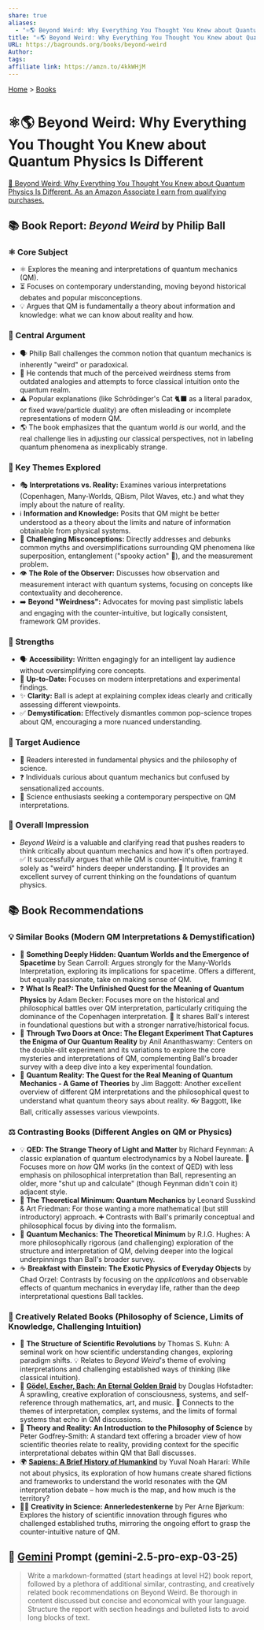 ```yaml
---
share: true
aliases:
  - "⚛️🌎 Beyond Weird: Why Everything You Thought You Knew about Quantum Physics Is Different"
title: "⚛️🌎 Beyond Weird: Why Everything You Thought You Knew about Quantum Physics Is Different"
URL: https://bagrounds.org/books/beyond-weird
Author: 
tags: 
affiliate link: https://amzn.to/4kkWHjM
---
```

[Home](../index.md) > [Books](./index.md)  
# ⚛️🌎 Beyond Weird: Why Everything You Thought You Knew about Quantum Physics Is Different  
[🛒 Beyond Weird: Why Everything You Thought You Knew about Quantum Physics Is Different. As an Amazon Associate I earn from qualifying purchases.](https://amzn.to/4kkWHjM)  
  
## 📚 Book Report: *Beyond Weird* by Philip Ball  
  
### ⚛️ Core Subject  
  
* ⚛️ Explores the meaning and interpretations of quantum mechanics (QM).  
* ⏳ Focuses on contemporary understanding, moving beyond historical debates and popular misconceptions.  
* 💡 Argues that QM is fundamentally a theory about information and knowledge: what we can know about reality and how.  
  
### 🤔 Central Argument  
  
* 🗣️ Philip Ball challenges the common notion that quantum mechanics is inherently "weird" or paradoxical.  
* 🚧 He contends that much of the perceived weirdness stems from outdated analogies and attempts to force classical intuition onto the quantum realm.  
* ⚠️ Popular explanations (like Schrödinger's Cat 🐈‍⬛ as a literal paradox, or fixed wave/particle duality) are often misleading or incomplete representations of modern QM.  
* 🌎 The book emphasizes that the quantum world *is* our world, and the real challenge lies in adjusting our classical perspectives, not in labeling quantum phenomena as inexplicably strange.  
  
### 🔑 Key Themes Explored  
  
* 🎭 **Interpretations vs. Reality:** Examines various interpretations (Copenhagen, Many-Worlds, QBism, Pilot Waves, etc.) and what they imply about the nature of reality.  
* ℹ️ **Information and Knowledge:** Posits that QM might be better understood as a theory about the limits and nature of information obtainable from physical systems.  
* 🚫 **Challenging Misconceptions:** Directly addresses and debunks common myths and oversimplifications surrounding QM phenomena like superposition, entanglement ("spooky action" 👻), and the measurement problem.  
* 👁️ **The Role of the Observer:** Discusses how observation and measurement interact with quantum systems, focusing on concepts like contextuality and decoherence.  
* ➡️ **Beyond "Weirdness":** Advocates for moving past simplistic labels and engaging with the counter-intuitive, but logically consistent, framework QM provides.  
  
### 💪 Strengths  
  
* 🗣️ **Accessibility:** Written engagingly for an intelligent lay audience without oversimplifying core concepts.  
* 📅 **Up-to-Date:** Focuses on modern interpretations and experimental findings.  
* ✨ **Clarity:** Ball is adept at explaining complex ideas clearly and critically assessing different viewpoints.  
* ✅ **Demystification:** Effectively dismantles common pop-science tropes about QM, encouraging a more nuanced understanding.  
  
### 🎯 Target Audience  
  
* 🤔 Readers interested in fundamental physics and the philosophy of science.  
* ❓ Individuals curious about quantum mechanics but confused by sensationalized accounts.  
* 🧪 Science enthusiasts seeking a contemporary perspective on QM interpretations.  
  
### 💭 Overall Impression  
  
* *Beyond Weird* is a valuable and clarifying read that pushes readers to think critically about quantum mechanics and how it's often portrayed. ✅ It successfully argues that while QM is counter-intuitive, framing it solely as "weird" hinders deeper understanding. 💯 It provides an excellent survey of current thinking on the foundations of quantum physics.  
  
## 📚 Book Recommendations  
  
### 💡 Similar Books (Modern QM Interpretations & Demystification)  
  
* 🌌 **Something Deeply Hidden: Quantum Worlds and the Emergence of Spacetime** by Sean Carroll: Argues strongly for the Many-Worlds Interpretation, exploring its implications for spacetime. Offers a different, but equally passionate, take on making sense of QM.  
* ❓ **What Is Real?: The Unfinished Quest for the Meaning of Quantum Physics** by Adam Becker: Focuses more on the historical and philosophical battles over QM interpretation, particularly critiquing the dominance of the Copenhagen interpretation. 📖 It shares Ball's interest in foundational questions but with a stronger narrative/historical focus.  
* 🚪 **Through Two Doors at Once: The Elegant Experiment That Captures the Enigma of Our Quantum Reality** by Anil Ananthaswamy: Centers on the double-slit experiment and its variations to explore the core mysteries and interpretations of QM, complementing Ball's broader survey with a deep dive into a key experimental foundation.  
* 🎲 **Quantum Reality: The Quest for the Real Meaning of Quantum Mechanics - A Game of Theories** by Jim Baggott: Another excellent overview of different QM interpretations and the philosophical quest to understand what quantum theory says about reality. 👓 Baggott, like Ball, critically assesses various viewpoints.  
  
### ⚖️ Contrasting Books (Different Angles on QM or Physics)  
  
* 💡 **QED: The Strange Theory of Light and Matter** by Richard Feynman: A classic explanation of quantum electrodynamics by a Nobel laureate. 🧪 Focuses more on *how* QM works (in the context of QED) with less emphasis on philosophical interpretation than Ball, representing an older, more "shut up and calculate" (though Feynman didn't coin it) adjacent style.  
* 📐 **The Theoretical Minimum: Quantum Mechanics** by Leonard Susskind & Art Friedman: For those wanting a more mathematical (but still introductory) approach. ➕ Contrasts with Ball's primarily conceptual and philosophical focus by diving into the formalism.  
* 🧠 **Quantum Mechanics: The Theoretical Minimum** by R.I.G. Hughes: A more philosophically rigorous (and challenging) exploration of the structure and interpretation of QM, delving deeper into the logical underpinnings than Ball's broader survey.  
* ☕ **Breakfast with Einstein: The Exotic Physics of Everyday Objects** by Chad Orzel: Contrasts by focusing on the *applications* and observable effects of quantum mechanics in everyday life, rather than the deep interpretational questions Ball tackles.  
  
### 🎨 Creatively Related Books (Philosophy of Science, Limits of Knowledge, Challenging Intuition)  
  
* 🔄 **The Structure of Scientific Revolutions** by Thomas S. Kuhn: A seminal work on how scientific understanding changes, exploring paradigm shifts. 💡 Relates to *Beyond Weird*'s theme of evolving interpretations and challenging established ways of thinking (like classical intuition).  
* 🎵 **[Gödel, Escher, Bach: An Eternal Golden Braid](./godel-escher-bach.md)** by Douglas Hofstadter: A sprawling, creative exploration of consciousness, systems, and self-reference through mathematics, art, and music. 🧩 Connects to the themes of interpretation, complex systems, and the limits of formal systems that echo in QM discussions.  
* 🤔 **Theory and Reality: An Introduction to the Philosophy of Science** by Peter Godfrey-Smith: A standard text offering a broader view of how scientific theories relate to reality, providing context for the specific interpretational debates within QM that Ball discusses.  
* 🌍 **[Sapiens: A Brief History of Humankind](./sapiens-a-brief-history-of-humankind.md)** by Yuval Noah Harari: While not about physics, its exploration of how humans create shared fictions and frameworks to understand the world resonates with the QM interpretation debate – how much is the map, and how much is the territory?  
* 🧑‍🔬 **Creativity in Science: Annerledestenkerne** by Per Arne Bjørkum: Explores the history of scientific innovation through figures who challenged established truths, mirroring the ongoing effort to grasp the counter-intuitive nature of QM.  
  
## 💬 [Gemini](../software/gemini.md) Prompt (gemini-2.5-pro-exp-03-25)  
> Write a markdown-formatted (start headings at level H2) book report, followed by a plethora of additional similar, contrasting, and creatively related book recommendations on Beyond Weird. Be thorough in content discussed but concise and economical with your language. Structure the report with section headings and bulleted lists to avoid long blocks of text.